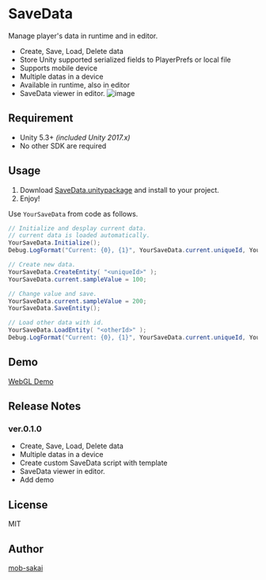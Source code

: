 SaveData
===

Manage player's data in runtime and in editor.

* Create, Save, Load, Delete data
* Store Unity supported serialized fields to PlayerPrefs or local file
* Supports mobile device
* Multiple datas in a device
* Available in runtime, also in editor
* SaveData viewer in editor.
![image](https://user-images.githubusercontent.com/12690315/29917139-fda7bf3e-8e7b-11e7-8eca-4ab197ba0959.png)



## Requirement

* Unity 5.3+ *(included Unity 2017.x)*
* No other SDK are required



## Usage

1. Download [SaveData.unitypackage](https://github.com/mob-sakai/SaveData/raw/master/SaveData.unitypackage) and install to your project.
1. Enjoy!

Use `YourSaveData` from code as follows.
```cs
// Initialize and desplay current data.
// current data is loaded automatically.
YourSaveData.Initialize();
Debug.LogFormat("Current: {0}, {1}", YourSaveData.current.uniqueId, YourSaveData.current.sampleValue);

// Create new data.
YourSaveData.CreateEntity( "<uniqueId>" );
YourSaveData.current.sampleValue = 100;

// Change value and save.
YourSaveData.current.sampleValue = 200;
YourSaveData.SaveEntity();

// Load other data with id.
YourSaveData.LoadEntity( "<otherId>" );
Debug.LogFormat("Current: {0}, {1}", YourSaveData.current.uniqueId, YourSaveData.current.sampleValue);
```


## Demo

[WebGL Demo](https://developer.cloud.unity3d.com/share/W1fv8sYS9f/)



## Release Notes

### ver.0.1.0

* Create, Save, Load, Delete data
* Multiple datas in a device
* Create custom SaveData script with template
* SaveData viewer in editor.
* Add demo



## License
MIT



## Author
[mob-sakai](https://github.com/mob-sakai)